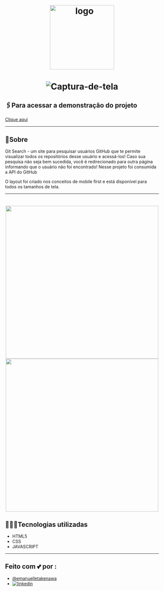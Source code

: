 <h1 align="center">
     <img src="https://i.ibb.co/jRyQDcC/Design-sem-nome-7-removebg-preview-removebg-preview.png" alt="logo" width=210>
</h1>

<h1 align="center">
<img src="https://i.ibb.co/ftWB92s/Captura-de-tela-20230223-174737.png" alt="Captura-de-tela" border="0" />
</h1>


## 🖇️Para acessar a demonstração do projeto

[Clique aqui](https://git-search-rosy.vercel.app/) 


<hr>

## 📜Sobre

Git Search - um site para pesquisar usuários GitHub que te permite visualizar todos os repositórios desse usuário e acessá-los!
Caso sua pesquisa não seja bem sucedida, você é redirecionado para outra página informando que o usuário não foi
encontrado!
Nesse projeto foi consumida a API do GitHub

O layout foi criado nos conceitos de mobile first e está disponível para todos os tamanhos de tela.
<hr>

<h1 align="center">
<img src="https://i.ibb.co/44V9vdg/Captura-de-tela-20230223-174641.png" width=500> 
<img src="https://i.ibb.co/p36Mmzq/Captura-de-tela-20230223-174431.png" width=500>
</h1>

## 👩🏻‍💻Tecnologias utilizadas
- HTML5
- CSS
- JAVASCRIPT

<hr>

## Feito com 💕 por :
- [@emanuelletakenawa](https://github.com/emanuelletakenawa)
- [![linkedin](https://img.shields.io/badge/linkedin-0A66C2?style=for-the-badge&logo=linkedin&logoColor=white)](https://www.linkedin.com/in/emanuelle-takenawa-32b6a1257)
